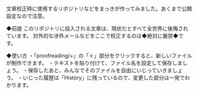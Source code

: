 文章校正時に使用するリポジトリなどをまっきが作ってみました。あくまで公開設定なので注意。

◆前提
このリポジトリに投入される文章は、現状だとすべて全世界に後悔されています。
対外的な渉外メールなどをここで校正するのは◆絶対に厳禁◆です。

◆使い方
・「proofreading/+」の「＋」部分をクリックすると、新しいファイルが制作できます。
・テキストを貼り付けて、ファイル名を設定して保存しましょう。
・保存したあと、みんなでそのファイルを自由にいじっていきましょう。
・いじった履歴は「History」に残っているので、変更した部分は一発でわかります。
